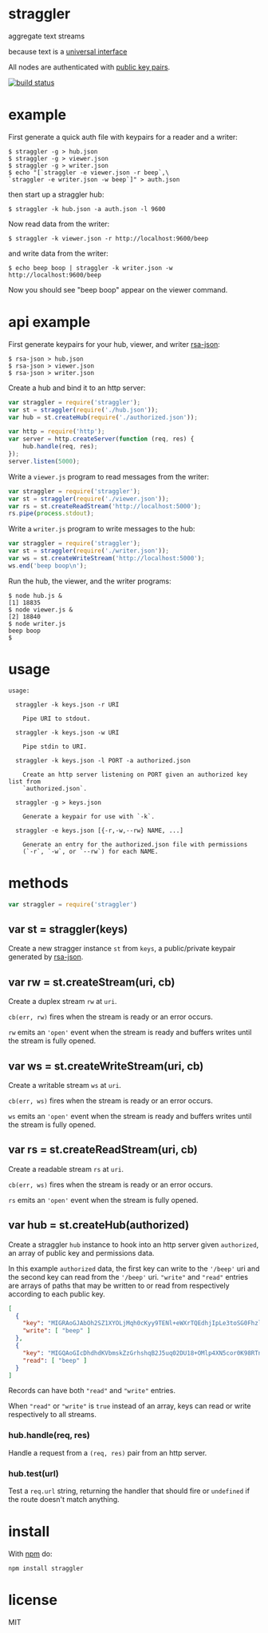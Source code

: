 # straggler

aggregate text streams

because text is a [universal interface](https://en.wikipedia.org/wiki/Unix_philosophy#McIlroy:_A_Quarter_Century_of_Unix)

All nodes are authenticated with
[public key pairs](https://github.com/substack/secure-peer).

[![build status](https://secure.travis-ci.org/substack/straggler.png)](http://travis-ci.org/substack/straggler)

# example

First generate a quick auth file with keypairs for a reader and a writer:

```
$ straggler -g > hub.json
$ straggler -g > viewer.json
$ straggler -g > writer.json
$ echo "[`straggler -e viewer.json -r beep`,\
`straggler -e writer.json -w beep`]" > auth.json
```

then start up a straggler hub:

```
$ straggler -k hub.json -a auth.json -l 9600
```

Now read data from the writer:

```
$ straggler -k viewer.json -r http://localhost:9600/beep
```

and write data from the writer:

```
$ echo beep boop | straggler -k writer.json -w http://localhost:9600/beep
```

Now you should see "beep boop" appear on the viewer command.

# api example

First generate keypairs for your hub, viewer, and writer
[rsa-json](https://github.com/substack/rsa-json):

```
$ rsa-json > hub.json
$ rsa-json > viewer.json
$ rsa-json > writer.json
```

Create a hub and bind it to an http server:

``` js
var straggler = require('straggler');
var st = straggler(require('./hub.json'));
var hub = st.createHub(require('./authorized.json'));

var http = require('http');
var server = http.createServer(function (req, res) {
    hub.handle(req, res);
});
server.listen(5000);
```

Write a `viewer.js` program to read messages from the writer:

``` js
var straggler = require('straggler');
var st = straggler(require('./viewer.json'));
var rs = st.createReadStream('http://localhost:5000');
rs.pipe(process.stdout);
```

Write a `writer.js` program to write messages to the hub:

``` js
var straggler = require('straggler');
var st = straggler(require('./writer.json'));
var ws = st.createWriteStream('http://localhost:5000');
ws.end('beep boop\n');
```

Run the hub, the viewer, and the writer programs:

```
$ node hub.js &
[1] 18835
$ node viewer.js &
[2] 18840
$ node writer.js
beep boop
$ 
```

# usage

```
usage:

  straggler -k keys.json -r URI
 
    Pipe URI to stdout.
 
  straggler -k keys.json -w URI
 
    Pipe stdin to URI.
 
  straggler -k keys.json -l PORT -a authorized.json
 
    Create an http server listening on PORT given an authorized key list from
    `authorized.json`.
 
  straggler -g > keys.json

    Generate a keypair for use with `-k`.

  straggler -e keys.json [{-r,-w,--rw} NAME, ...]

    Generate an entry for the authorized.json file with permissions
    (`-r`, `-w`, or `--rw`) for each NAME.
```

# methods

``` js
var straggler = require('straggler')
```

## var st = straggler(keys)

Create a new stragger instance `st` from `keys`, a public/private keypair
generated by [rsa-json](https://github.com/substack/rsa-json).

## var rw = st.createStream(uri, cb)

Create a duplex stream `rw` at `uri`.

`cb(err, rw)` fires when the stream is ready or an error occurs.

`rw` emits an `'open'` event when the stream is ready and buffers writes until
the stream is fully opened.

## var ws = st.createWriteStream(uri, cb)

Create a writable stream `ws` at `uri`.

`cb(err, ws)` fires when the stream is ready or an error occurs.

`ws` emits an `'open'` event when the stream is ready and buffers writes until
the stream is fully opened.

## var rs = st.createReadStream(uri, cb)

Create a readable stream `rs` at `uri`.

`cb(err, ws)` fires when the stream is ready or an error occurs.

`rs` emits an `'open'` event when the stream is fully opened.

## var hub = st.createHub(authorized)

Create a straggler `hub` instance to hook into an http server given
`authorized`, an array of public key and permissions data.

In this example `authorized` data, the first key can write to the `'/beep'` uri
and the second key can read from the `'/beep'` uri. `"write"` and `"read"`
entries are arrays of paths that may be written to or read from respectively
according to each public key.

``` json
[
  {
    "key": "MIGRAoGJAbOh2SZ1XYOLjMqh0cKyy9TENl+eWXrTQEdhjIpLe3toSG0Fhzlxtvg/jDz7I1MKrloqIxyfmLVhNs5CXEmiYWhvNcrXQG6FPNeUlGd5yp0JHF75LJkN2Ai4sG98EJvdaFrGFp5MPPycSdWtv2dX/mtaHWWmoAi2w+vPENE7T5SH4+XkWywY6xkCAwEAAQ==",
    "write": [ "beep" ]
  },
  {
    "key": "MIGQAoGIcDhdhdKVbmskZzGrhshqB2J5uq02DU18+OMlp4XN5cor0K98RTnc0TB6pvKinrtwx7/UMY4Zs+u/GZUcukoDmCgRkSnLV0pQO0EJMgx9Yok4ghTcM0smQgtWWe6H38ExKvOFqNcWJeKV3CwqSU/BJF/EeU1iH+p6MeF5mPGuMtmXmNfqqFgQ5wIDAQAB",
    "read": [ "beep" ]
  }
]
```

Records can have both `"read"` and `"write"` entries.

When `"read"` or `"write"` is `true` instead of an array, keys can read or write
respectively to all streams.

###  hub.handle(req, res)

Handle a request from a `(req, res)` pair from an http server.

### hub.test(url)

Test a `req.url` string, returning the handler that should fire or `undefined`
if the route doesn't match anything.

# install

With [npm](https://npmjs.org) do:

```
npm install straggler
```

# license

MIT
